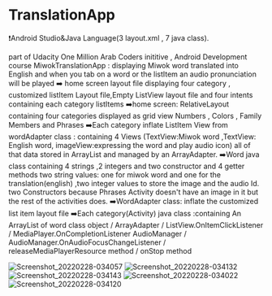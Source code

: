 # TranslationApp 
❗Android Studio&Java Language(3 layout.xml , 7 java class).

part of Udacity One Million Arab Coders inititive , Android Development course
MiwokTranslationApp : displaying  Miwok word translated into English and when you tab on a word or the listItem an audio pronunciation will be played
➡️ home screen layout file displaying four category , customized listItem Layout file,Empty ListView layout file and four intents containing each category listItems
➡️home screen: RelativeLayout containing four categories displayed as grid view
   Numbers , Colors , Family Members and Phrases
➡️Each category inflate ListItem View from wordAdapter class : containing 4 Views (TextView:Miwok word ,TextView: English word, imageView:expressing the word and play audio icon) all of that data stored in ArrayList and managed by an ArrayAdapter.
➡️Word java class containing 4 strings ,2 integers and two constructor and 4 getter methods
two string values: one for miwok word and one for the translation(english) ,two integer values to store the image and the audio Id. 
two Constructors because Phrases Activity doesn't have an image in it but the rest of the activities does.
➡️WordAdapter class: inflate the customized list item layout file 
➡️Each category(Activity) java class :containing An ArrayList of word class object / ArrayAdapter / ListView.OnItemClickListener / MediaPlayer.OnCompletionListener 
AudioManager / AudioManager.OnAudioFocusChangeListener / releaseMediaPlayerResource method / onStop method

   



![Screenshot_20220228-034057](https://user-images.githubusercontent.com/37903508/155910906-bdaf4067-3669-41d3-91d7-6eeb3ef879cf.png)
![Screenshot_20220228-034132](https://user-images.githubusercontent.com/37903508/155910898-cf3522a7-25ef-4576-93e3-aea111010469.png)
![Screenshot_20220228-034143](https://user-images.githubusercontent.com/37903508/155910901-b4646d1c-60ed-4574-a9c8-4a1606cf49fe.png)
![Screenshot_20220228-034022](https://user-images.githubusercontent.com/37903508/155910903-699a2fca-2986-44ba-b393-f099ac253724.png)
![Screenshot_20220228-034120](https://user-images.githubusercontent.com/37903508/155910908-23f1cff3-3c8e-49d7-88eb-0ef09a4e0be7.png)
